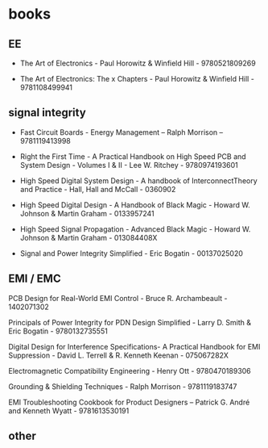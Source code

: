 # books

## EE

- The Art of Electronics - Paul Horowitz & Winfield Hill - 9780521809269

- The Art of Electronics: The x Chapters - Paul Horowitz & Winfield Hill - 9781108499941

## signal integrity

- Fast Circuit Boards - Energy Management – Ralph Morrison – 9781119413998

- Right the First Time - A Practical Handbook on High Speed PCB and System Design - Volumes I & II - Lee W. Ritchey - 9780974193601

- High Speed Digital System Design - A handbook of InterconnectTheory and Practice - Hall, Hall and McCall - 0360902

- High Speed Digital Design - A Handbook of Black Magic - Howard W. Johnson & Martin Graham - 0133957241

- High Speed Signal Propagation - Advanced Black Magic - Howard W. Johnson & Martin Graham - 013084408X

- Signal and Power Integrity Simplified - Eric Bogatin - 00137025020

## EMI / EMC

PCB Design for Real-World EMI Control - Bruce R. Archambeault - 1402071302

Principals of Power Integrity for PDN Design Simplified - Larry D. Smith & Eric Bogatin - 9780132735551

Digital Design for Interference Specifications- A Practical Handbook for EMI Suppression - David L. Terrell & R. Kenneth Keenan - 075067282X

Electromagnetic Compatibility Engineering - Henry Ott - 9780470189306

Grounding & Shielding Techniques - Ralph Morrison - 9781119183747

EMI Troubleshooting Cookbook for Product Designers – Patrick G. André and Kenneth Wyatt - 9781613530191

## other
